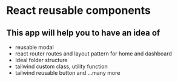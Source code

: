 # React reusable components

## This app will help you to have an idea of

- reusable modal
- react router routes and layout pattern for home and dashboard
- Ideal folder structure
- tailwind custom class, utility function
- tailwind reusable button and ...many more
